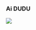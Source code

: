 ### Ai DUDU
![](https://www.google.com/imgres?q=knuckles%20meme&imgurl=https%3A%2F%2Fp.turbosquid.com%2Fts-thumb%2FtV%2FimyzI0%2Fi31gS6eR%2F2258222_3%2Fjpg%2F1515666966%2F1920x1080%2Ffit_q87%2Fd9449a2fbb647580898b89a964f5adb5b41f081e%2F2258222_3.jpg&imgrefurl=https%3A%2F%2Fwww.turbosquid.com%2F3d-models%2Fmeme-knuckles-3d-model-1241912&docid=SPQu9Ca-tU308M&tbnid=vhSVLrX4mbEGcM&vet=12ahUKEwj5mMDDqoOGAxWOF7kGHf4sBA0QM3oECGQQAA..i&w=1080&h=1080&hcb=2&ved=2ahUKEwj5mMDDqoOGAxWOF7kGHf4sBA0QM3oECGQQAA)

